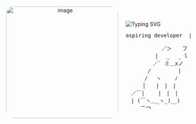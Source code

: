 <div align="center" style="display: flex; align-items: center; justify-content: center; gap: 20px; height: 250px;">

  <img src="" height="300"
       style=" max-height: 300px; border-radius: 20px;" alt="image" align="right" />

  <div style="text-align: left; max-height: 100%; overflow: hidden;">
    
<img src="https://readme-typing-svg.demolab.com?font=Monserrat&size=30&duration=9000&pause=1000&color=acaaad&center=true&vCenter=true&width=435&lines=llu+%2F+6voo"
         alt="Typing SVG" style="max-width: 100%; display: block;" />

<pre width=200>
aspiring developer  |  cybersecurity enthusiast

  　　　 　　／＞　　フ
　　　 　　| 　_　 _ l
　 　　 　／` ミ＿xノ
　　 　 /　　　 　 |
　　　 /　 ヽ　　 ﾉ
　 　 │　　|　|　|
　／￣|　　 |　|　|
　| (￣ヽ＿_ヽ_)__)
　   二つ

  "Hope begins in the dark, the stubborn hope that if you just 
  show up and try to do the right thing, the dawn will come."
                                                            — Anne Lamott</pre>

<img src="https://komarev.com/ghpvc/?username=6voo&color=acaaad" alt="view counter" />
<br><br>
  </div>

</div>
